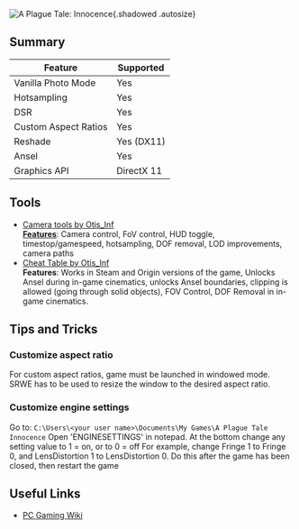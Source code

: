 ![A Plague Tale: Innocence](Images\aplaguetale_header.png "Shot by VicenteProD"){.shadowed .autosize}
## Summary
Feature | Supported
--|--
Vanilla Photo Mode | Yes
Hotsampling | Yes
DSR | Yes
Custom Aspect Ratios | Yes  
Reshade | Yes (DX11)
Ansel | Yes
Graphics API | DirectX 11
 
## Tools

* [Camera tools by Otis_Inf](https://patreon.com/Otis_Inf)  
**[Features](https://opm.fransbouma.com/Cameras/aplaguetaleinnocence.htm)**: Camera control, FoV control, HUD toggle, timestop/gamespeed, hotsampling, DOF removal, LOD improvements, camera paths
* [Cheat Table by Otis_Inf](..\CheatTables\APlagueTaleInnocence_Otis2.CT)  
**Features**: Works in Steam and Origin versions of the game, Unlocks Ansel during in-game cinematics, unlocks Ansel boundaries, clipping is allowed (going through solid objects), FOV Control, DOF Removal in in-game cinematics.

## Tips and Tricks

### Customize aspect ratio

For custom aspect ratios, game must be launched in windowed mode. SRWE has to be used to resize the window to the desired aspect ratio.

### Customize engine settings

Go to: `C:\Users\<your user name>\Documents\My Games\A Plague Tale Innocence` 
Open 'ENGINESETTINGS' in notepad. At the bottom change any setting value to 1 = on, or to 0 = off 
For example, change Fringe 1 to Fringe 0, and LensDistortion 1 to LensDistortion 0. 
Do this after the game has been closed, then restart the game

## Useful Links

* [PC Gaming Wiki](https://pcgamingwiki.com/wiki/A_Plague_Tale:_Innocence)